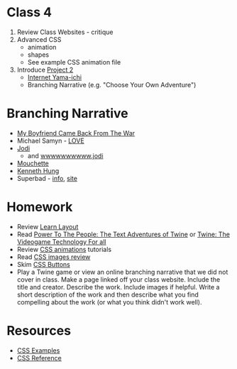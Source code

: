 # Class 4

1. Review Class Websites - critique
2. Advanced CSS
	* animation
	* shapes
	* See example CSS animation file
3. Introduce [Project 2](../projects/project2.md)
	* [Internet Yama-ichi](https://www.youtube.com/watch?v=mjWJsE7B1cs)
	* Branching Narrative (e.g. "Choose Your Own Adventure")


# Branching Narrative
* [My Boyfriend Came Back From The War](http://rhizome.org/art/artbase/artwork/my-boyfriend-came-back-from-the-war/)
* Michael Samyn - [LOVE](https://anthology.rhizome.org/love)
* [Jodi](jodi.org)
	* and [wwwwwwwwww.jodi](http://wwwwwwwww.jodi.org/)
* [Mouchette](https://anthology.rhizome.org/mouchette)
* [Kenneth Hung](http://www.tinkin.com/portfolio-item/1111111111111111-dot-com/)
* Superbad - [info]("https://en.wikipedia.org/wiki/Superbad_(website)"), [site](http://superbad.com)


# Homework
* Review [Learn Layout](http://learnlayout.com)
* Read [Power To The People: The Text Adventures of Twine](https://www.gamespot.com/articles/power-to-the-people-the-text-adventures-of-twine/1100-6402665/) or [Twine: The Videogame Technology For all](http://www.nytimes.com/2014/11/23/magazine/twine-the-video-game-technology-for-all.html)
* Review [CSS animations](https://www.w3schools.com/css/css3_animations.asp) tutorials
* Read [CSS images review](https://www.w3schools.com/css/css3_images.asp)
* Skim [CSS Buttons](https://www.w3schools.com/css/css3_buttons.asp)
* Play a Twine game or view an online branching narrative that we did not cover in class. Make a page linked off your class website. Include the title and creator. Describe the work. Include images if helpful. Write a short description of the work and then describe what you find compelling about the work (or what you think didn't work well).


# Resources
* [CSS Examples](https://www.w3schools.com/css/css_examples.asp)
* [CSS Reference](https://www.w3schools.com/cssref/default.asp)

